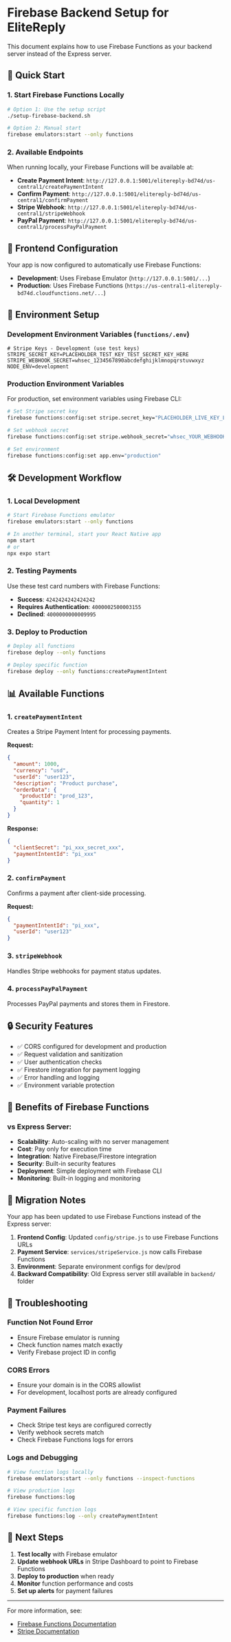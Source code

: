 # Firebase Backend Setup for EliteReply

This document explains how to use Firebase Functions as your backend server instead of the Express server.

## 🚀 Quick Start

### 1. Start Firebase Functions Locally

```bash
# Option 1: Use the setup script
./setup-firebase-backend.sh

# Option 2: Manual start
firebase emulators:start --only functions
```

### 2. Available Endpoints

When running locally, your Firebase Functions will be available at:

- **Create Payment Intent**: `http://127.0.0.1:5001/elitereply-bd74d/us-central1/createPaymentIntent`
- **Confirm Payment**: `http://127.0.0.1:5001/elitereply-bd74d/us-central1/confirmPayment`
- **Stripe Webhook**: `http://127.0.0.1:5001/elitereply-bd74d/us-central1/stripeWebhook`
- **PayPal Payment**: `http://127.0.0.1:5001/elitereply-bd74d/us-central1/processPayPalPayment`

## 📱 Frontend Configuration

Your app is now configured to automatically use Firebase Functions:

- **Development**: Uses Firebase Emulator (`http://127.0.0.1:5001/...`)
- **Production**: Uses Firebase Functions (`https://us-central1-elitereply-bd74d.cloudfunctions.net/...`)

## 🔧 Environment Setup

### Development Environment Variables (`functions/.env`)

```env
# Stripe Keys - Development (use test keys)
STRIPE_SECRET_KEY=PLACEHOLDER_TEST_KEY_TEST_SECRET_KEY_HERE
STRIPE_WEBHOOK_SECRET=whsec_1234567890abcdefghijklmnopqrstuvwxyz
NODE_ENV=development
```

### Production Environment Variables

For production, set environment variables using Firebase CLI:

```bash
# Set Stripe secret key
firebase functions:config:set stripe.secret_key="PLACEHOLDER_LIVE_KEY_LIVE_SECRET_KEY"

# Set webhook secret
firebase functions:config:set stripe.webhook_secret="whsec_YOUR_WEBHOOK_SECRET"

# Set environment
firebase functions:config:set app.env="production"
```

## 🛠 Development Workflow

### 1. Local Development

```bash
# Start Firebase Functions emulator
firebase emulators:start --only functions

# In another terminal, start your React Native app
npm start
# or
npx expo start
```

### 2. Testing Payments

Use these test card numbers with Firebase Functions:

- **Success**: `4242424242424242`
- **Requires Authentication**: `4000002500003155`
- **Declined**: `4000000000009995`

### 3. Deploy to Production

```bash
# Deploy all functions
firebase deploy --only functions

# Deploy specific function
firebase deploy --only functions:createPaymentIntent
```

## 📊 Available Functions

### 1. `createPaymentIntent`

Creates a Stripe Payment Intent for processing payments.

**Request:**
```json
{
  "amount": 1000,
  "currency": "usd",
  "userId": "user123",
  "description": "Product purchase",
  "orderData": {
    "productId": "prod_123",
    "quantity": 1
  }
}
```

**Response:**
```json
{
  "clientSecret": "pi_xxx_secret_xxx",
  "paymentIntentId": "pi_xxx"
}
```

### 2. `confirmPayment`

Confirms a payment after client-side processing.

**Request:**
```json
{
  "paymentIntentId": "pi_xxx",
  "userId": "user123"
}
```

### 3. `stripeWebhook`

Handles Stripe webhooks for payment status updates.

### 4. `processPayPalPayment`

Processes PayPal payments and stores them in Firestore.

## 🔒 Security Features

- ✅ CORS configured for development and production
- ✅ Request validation and sanitization  
- ✅ User authentication checks
- ✅ Firestore integration for payment logging
- ✅ Error handling and logging
- ✅ Environment variable protection

## 🎯 Benefits of Firebase Functions

### vs Express Server:

- **Scalability**: Auto-scaling with no server management
- **Cost**: Pay only for execution time
- **Integration**: Native Firebase/Firestore integration
- **Security**: Built-in security features
- **Deployment**: Simple deployment with Firebase CLI
- **Monitoring**: Built-in logging and monitoring

## 🚨 Migration Notes

Your app has been updated to use Firebase Functions instead of the Express server:

1. **Frontend Config**: Updated `config/stripe.js` to use Firebase Functions URLs
2. **Payment Service**: `services/stripeService.js` now calls Firebase Functions
3. **Environment**: Separate environment configs for dev/prod
4. **Backward Compatibility**: Old Express server still available in `backend/` folder

## 📝 Troubleshooting

### Function Not Found Error
- Ensure Firebase emulator is running
- Check function names match exactly
- Verify Firebase project ID in config

### CORS Errors
- Ensure your domain is in the CORS allowlist
- For development, localhost ports are already configured

### Payment Failures
- Check Stripe test keys are configured correctly
- Verify webhook secrets match
- Check Firebase Functions logs for errors

### Logs and Debugging

```bash
# View function logs locally
firebase emulators:start --only functions --inspect-functions

# View production logs
firebase functions:log

# View specific function logs
firebase functions:log --only createPaymentIntent
```

## 🔄 Next Steps

1. **Test locally** with Firebase emulator
2. **Update webhook URLs** in Stripe Dashboard to point to Firebase Functions
3. **Deploy to production** when ready
4. **Monitor** function performance and costs
5. **Set up alerts** for payment failures

---

For more information, see:
- [Firebase Functions Documentation](https://firebase.google.com/docs/functions)
- [Stripe Documentation](https://stripe.com/docs)
